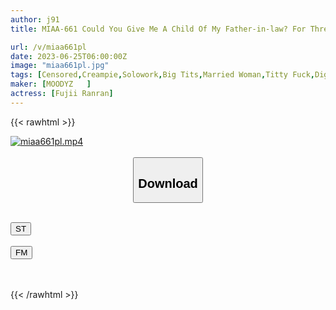 ```yaml
---
author: j91
title: MIAA-661 Could You Give Me A Child Of My Father-in-law? For Three Days In The Countryside, I Was Begged For Vaginal Cum Shot By My Son's Daughter-in-law, So I Was Crazy Until I Got Pregnant. An Mitsumi

url: /v/miaa661pl
date: 2023-06-25T06:00:00Z
image: "miaa661pl.jpg"
tags: [Censored,Creampie,Solowork,Big Tits,Married Woman,Titty Fuck,Digital Mosaic,Cuckold	 ]
maker: [MOODYZ   ]
actress: [Fujii Ranran]
---
```



{{< rawhtml >}}

<div class="video" data-videoid="1qAj2OZqwvsyRY">
    <a href="javascript:;">
        <img src="/v/miaa661pl/miaa661pl.jpg" width="WIDTH" height="HEIGHT" alt="miaa661pl.mp4" loading="lazy">
    </a>
</div>

<script type="text/javascript" src="https://j91.asia/asset/on-demand-st.js"></script>

<br>
  <link rel="stylesheet" href="https://j91.asia/asset/bs5.css">
  
  <center>
  <button class="btn btn-primary" type="button" data-bs-toggle="collapse" data-bs-target=".multi-collapse" aria-expanded="false" aria-controls="multiCollapseExample1 multiCollapseExample2"><h2>Download</h2></button></center>
</p>
<div class="row">
  <div class="col">
    <div class="collapse multi-collapse" id="multiCollapseExample1">
      <div class="card card-body">
	      	      <br>
<div class="buttons">  
<a href="https://streamtape.to/v/1qAj2OZqwvsyRY" target="_blank"><button class="btn-hover color-3"><i class="fa fa-download"></i> ST</button></a></div>
    </div>
  </div>
</div>
  <div class="col">
    <div class="collapse multi-collapse" id="multiCollapseExample2">
      <div class="card card-body">
	      <br>
<div class="buttons">
    <a href="https://filemoon.sx/d/p8w4r5imfts7" target="_blank"><button class="btn-hover color-8"><i class="fa fa-download"></i> FM</button></a></div>
<br><br>
      </div>
    </div>
  </div>
</div>

{{< /rawhtml >}}